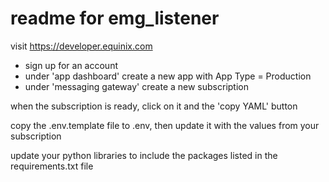 # readme for emg_listener

visit https://developer.equinix.com
 - sign up for an account
 - under 'app dashboard' create a new app with App Type = Production
 - under 'messaging gateway' create a new subscription

when the subscription is ready, click on it and the 'copy YAML' button

copy the .env.template file to .env, then update it with the values from your subscription

update your python libraries to include the packages listed in the requirements.txt file 
